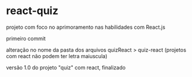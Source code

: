 # react-quiz
projeto com foco no aprimoramento nas habilidades com React.js

primeiro commit

alteração no nome da pasta dos arquivos quizReact > quiz-react (projetos com react não podem ter letra maiuscula)

versão 1.0 do projeto "quiz" com react, finalizado